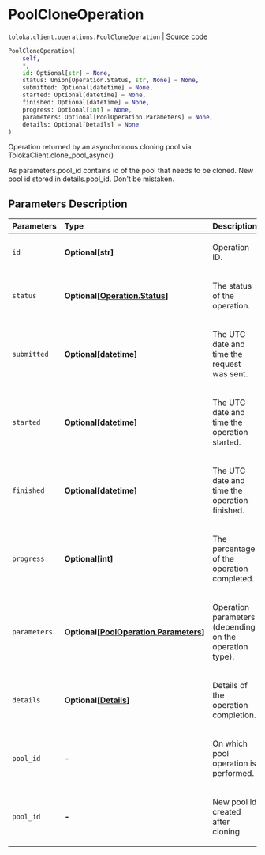 # PoolCloneOperation
`toloka.client.operations.PoolCloneOperation` | [Source code](https://github.com/Toloka/toloka-kit/blob/v0.1.25/src/client/operations.py#L153)

```python
PoolCloneOperation(
    self,
    *,
    id: Optional[str] = None,
    status: Union[Operation.Status, str, None] = None,
    submitted: Optional[datetime] = None,
    started: Optional[datetime] = None,
    finished: Optional[datetime] = None,
    progress: Optional[int] = None,
    parameters: Optional[PoolOperation.Parameters] = None,
    details: Optional[Details] = None
)
```

Operation returned by an asynchronous cloning pool via TolokaClient.clone_pool_async()


As parameters.pool_id contains id of the pool that needs to be cloned.
New pool id stored in details.pool_id.
Don't be mistaken.

## Parameters Description

| Parameters | Type | Description |
| :----------| :----| :-----------|
`id`|**Optional\[str\]**|<p>Operation ID.</p>
`status`|**Optional\[[Operation.Status](toloka.client.operations.Operation.Status.md)\]**|<p>The status of the operation.</p>
`submitted`|**Optional\[datetime\]**|<p>The UTC date and time the request was sent.</p>
`started`|**Optional\[datetime\]**|<p>The UTC date and time the operation started.</p>
`finished`|**Optional\[datetime\]**|<p>The UTC date and time the operation finished.</p>
`progress`|**Optional\[int\]**|<p>The percentage of the operation completed.</p>
`parameters`|**Optional\[[PoolOperation.Parameters](toloka.client.operations.PoolOperation.Parameters.md)\]**|<p>Operation parameters (depending on the operation type).</p>
`details`|**Optional\[[Details](toloka.client.operations.PoolCloneOperation.Details.md)\]**|<p>Details of the operation completion.</p>
`pool_id`|**-**|<p>On which pool operation is performed.</p>
`pool_id`|**-**|<p>New pool id created after cloning.</p>

